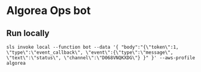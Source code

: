 # Algorea Ops bot

## Run locally

```
sls invoke local --function bot --data '{ "body":"{\"token\":1, \"type\":\"event_callback\", \"event\":{\"type\":\"message\", \"text\":\"status\", \"channel\":\"D068VNQKXDG\"} }" }' --aws-profile algorea
```
